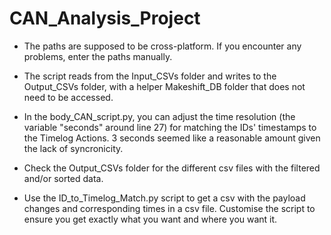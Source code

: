 # CAN_Analysis_Project
- The paths are supposed to be cross-platform. If you encounter any problems, enter the paths manually.
- The script reads from the Input_CSVs folder and writes to the Output_CSVs folder, with a helper Makeshift_DB folder that does not need to be accessed.

- In the body_CAN_script.py, you can adjust the time resolution (the variable "seconds" around line 27) for matching the IDs' timestamps to the Timelog Actions. 3 seconds seemed like a reasonable amount given the lack of syncronicity.
- Check the Output_CSVs folder for the different csv files with the filtered and/or sorted data.
- Use the ID_to_Timelog_Match.py script to get a csv with the payload changes and corresponding times in a csv file. Customise the script to ensure you get exactly what you want and where you want it.
